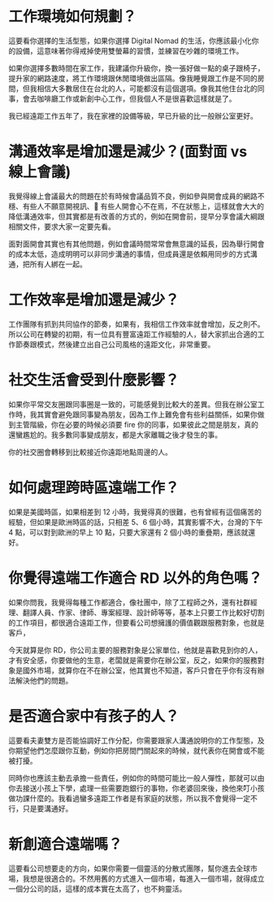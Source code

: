 # 工作環境如何規劃？

這要看你選擇的生活型態，如果你選擇 Digital Nomad 的生活，你應該最小化你的設備，這意味著你得戒掉使用雙螢幕的習慣，並練習在吵雜的環境工作。

如果你選擇多數時間在家工作，我建議你升級你，換一張好做一點的桌子跟椅子，提升家的網路速度，將工作環境跟休閒環境做出區隔。像我睡覺跟工作是不同的房間，但我相信大多數居住在台北的人，可能都沒有這個選項。像我其他住台北的同事，會去咖啡廳工作或新創中心工作，但我個人不是很喜歡這樣就是了。

我已經遠距工作五年了，我在家裡的設備等級，早已升級的比一般辦公室更好。

# 溝通效率是增加還是減少？(面對面 vs 線上會議)

我覺得線上會議最大的問題在於有時候會議品質不良，例如參與開會成員的網路不穩、有些人不願意開視訊、 有些人開會心不在焉，不在狀態上，這樣就會大大的降低溝通效率，但其實都是有改善的方式的，例如在開會前，提早分享會議大綱跟相關文件，要求大家一定要先看。

面對面開會其實也有其他問題，例如會議時間常常會無意識的延長，因為舉行開會的成本太低，造成明明可以非同步溝通的事情，但成員還是依賴用同步的方式溝通，把所有人綁在一起。

# 工作效率是增加還是減少？

工作團隊有抓到共同協作的節奏，如果有，我相信工作效率就會增加，反之則不。
所以公司在轉變的初期，有一位具有豐富遠距工作經驗的人，替大家抓出合適的工作節奏跟模式，然後建立出自己公司風格的遠距文化，非常重要。

# 社交生活會受到什麼影響？

如果你平常交友圈跟同事圈是一致的，可能感覺到比較大的差異。但我在辦公室工作時，我其實會避免跟同事變為朋友，因為工作上難免會有些利益關係，如果你做到主管階級，你在必要的時候必須要 fire 你的同事，如果彼此之間是朋友，真的還蠻尷尬的。我多數同事變成朋友，都是大家離職之後才發生的事。

你的社交圈會轉移到比較接近你遠距地點周邊的人。

# 如何處理跨時區遠端工作？

如果是美國時區，如果相差到 12 小時，我覺得真的很難，也有曾經有這個痛苦的經驗，但如果是歐洲時區的話，只相差 5、6 個小時，其實影響不大，台灣的下午 4 點，可以對到歐洲的早上 10 點，只要大家還有 2 個小時的重疊期，應該就還好。

# 你覺得遠端工作適合 RD 以外的角色嗎？

如果你問我，我覺得每種工作都適合，像社團中，除了工程師之外，還有社群經理、翻譯人員、作家、律師、專案經理、設計師等等，基本上只要工作比較好切割的工作項目，都很適合遠距工作，但要看公司想擁護的價值觀跟服務對象，也就是客戶，

今天就算是你 RD，你公司主要的服務對象是公家單位，他就是喜歡見到你的人，才有安全感，你要做他的生意，老闆就是需要你在辦公室，反之，如果你的服務對象是國外市場，就算你在不在辦公室，他其實也不知道，客戶只會在乎你有沒有辦法解決他們的問題。

# 是否適合家中有孩子的人？

這要看夫妻雙方是否能協調好工作分配，你需要跟家人溝通說明你的工作型態，及你期望他們怎麼跟你互動，例如你把房間門關起來的時候，就代表你在開會或不能被打擾。

同時你也應該主動去承擔一些責任，例如你的時間可能比一般人彈性，那就可以由你去接送小孩上下學，處理一些需要跑銀行的事物，你老婆回來後，換他來叮小孩做功課什麼的。我看過蠻多遠距工作者是有家庭的狀態，所以我不會覺得一定不行，只是要溝通好。

# 新創適合遠端嗎？

這要看公司想要走的方向，如果你需要一個靈活的分散式團隊，幫你進去全球市場，我想是很適合的。不然用舊的方式進入一個市場，每進入一個市場，就得成立一個分公司的話，這樣的成本實在太高了，也不夠靈活。
